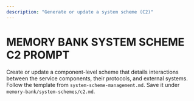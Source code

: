 ```yaml
---
description: "Generate or update a system scheme (C2)"
---
```

# MEMORY BANK SYSTEM SCHEME C2 PROMPT

Create or update a component-level scheme that details interactions between the service components, their protocols, and external systems. Follow the template from `system-scheme-management.md`. Save it under `memory-bank/system-schemes/c2.md`.
